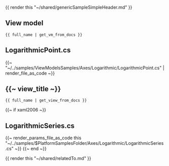 {{ render this "~/shared/genericSampleSimpleHeader.md" }}

## View model

```
{{ full_name | get_vm_from_docs }}
```

## LogarithmicPoint.cs

{{~ "~/../samples/ViewModelsSamples/Axes/Logarithmic/LogarithmicPoint.cs" | render_file_as_code ~}}

## {{~ view_title ~}}

```
{{ full_name | get_view_from_docs }}
```

{{~ if xaml2006 ~}}
## LogarithmicSeries.cs
{{~ render_params_file_as_code this "~/../samples/$PlatformSamplesFolder/Axes/Logarithmic/LogarithmicSeries.cs" ~}}
{{~ end ~}}

{{ render this "~/shared/relatedTo.md" }}